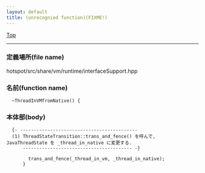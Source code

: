 ```yaml
---
layout: default
title: (unrecognied function)(FIXME!)
---
```

[Top](../index.html)

--- 
### 定義場所(file name)
hotspot/src/share/vm/runtime/interfaceSupport.hpp

### 名前(function name)
```
  ~ThreadInVMfromNative() {
```

### 本体部(body)
```
  {- -------------------------------------------
  (1) ThreadStateTransition::trans_and_fence() を呼んで, JavaThreadState を _thread_in_native に変更する.
      ---------------------------------------- -}

	    trans_and_fence(_thread_in_vm, _thread_in_native);
	  }
	
```


